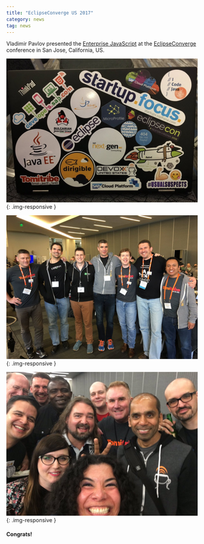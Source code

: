 ```yaml
---
title: "EclipseConverge US 2017"
category: news
tag: news
---
```


Vladimir Pavlov presented the [Enterprise JavaScript](http://dirigible.eclipse.org:80/services/wiki/showcase_enterprise_javascript/0_title.md) at the [EclipseConverge](https://www.eclipseconverge.org/na2017/) conference in San Jose, California, US.

![laptop](/img/posts/20170320/laptop.jpg){: .img-responsive }

![javacloud](/img/posts/20170320/javacloud.jpg){: .img-responsive }

![usualsuspects](/img/posts/20170320/usualsuspects.jpg){: .img-responsive }

#### Congrats!
